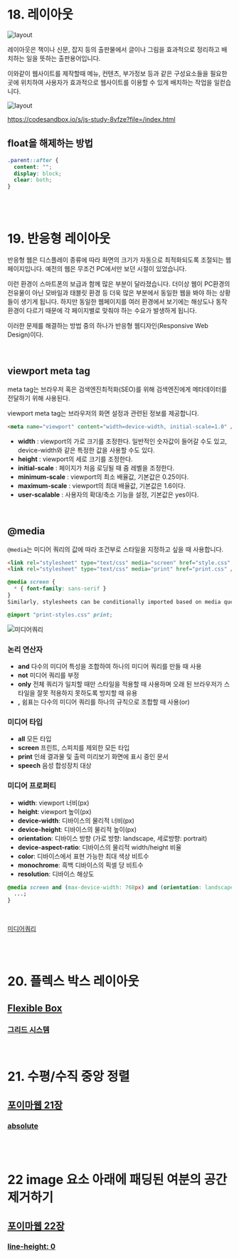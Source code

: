 # 18. 레이아웃

![layout](../images/layout.png)

레이아웃은 책이나 신문, 잡지 등의 출판물에서 글이나 그림을 효과적으로 정리하고 배치하는 일을 뜻하는 출판용어입니다.

이와같이 웹사이트를 제작할때 메뉴, 컨텐츠, 부가정보 등과 같은 구성요소들을 필요한 곳에 위치하여 사용자가 효과적으로 웹사이트를 이용할 수 있게 배치하는 작업을 일컫습니다.

![layout](../images/layout-samples.png)

https://codesandbox.io/s/js-study-8vfze?file=/index.html

## float을 해제하는 방법

```css
.parent::after {
  content: "";
  display: block;
  clear: both;
}
```

<br>
<br>

# 19. 반응형 레이아웃

반응형 웹은 디스플레이 종류에 따라 화면의 크기가 자동으로 최적화되도록 조절되는 웹페이지입니다. 예전의 웹은 무조건 PC에서만 보던 시절이 있었습니다.

이런 환경이 스마트폰의 보급과 함께 많은 부분이 달라졌습니다. 더이상 웹이 PC환경의 전유물이 아닌 모바일과 태블릿 환경 등 더욱 많은 부분에서 동일한 웹을 봐야 하는 상황들이 생기게 됩니다. 하지만 동일한 웹페이지를 여러 환경에서 보기에는 해상도나 동작환경이 다르기 때문에 각 페이지별로 맞춰야 하는 수요가 발생하게 됩니다.

이러한 문제를 해결하는 방법 중의 하나가 반응형 웹디자인(Responsive Web Design)이다.

<br>

## viewport meta tag

meta tag는 브라우저 혹은 검색엔진최적화(SEO)를 위해 검색엔진에게 메타데이터를 전달하기 위해 사용된다.

viewport meta tag는 브라우저의 화면 설정과 관련된 정보를 제공합니다.

```html
<meta name="viewport" content="width=device-width, initial-scale=1.0" />
```

- **width** : viewport의 가로 크기를 조정한다. 일반적인 숫자값이 들어갈 수도 있고, device-width와 같은 특정한 값을 사용할 수도 있다.
- **height** : viewport의 세로 크기를 조정한다.
- **initial-scale** : 페이지가 처음 로딩될 때 줌 레벨을 조정한다.
- **minimum-scale** : viewport의 최소 배율값, 기본값은 0.25이다.
- **maximum-scale** : viewport의 최대 배율값, 기본값은 1.6이다.
- **user-scalable** : 사용자의 확대/축소 기능을 설정, 기본값은 yes이다.

<br>

## @media

`@media`는 미디어 쿼리의 값에 따라 조건부로 스타일을 지정하고 싶을 때 사용합니다.

```html
<link rel="stylesheet" type="text/css" media="screen" href="style.css" />
<link rel="stylesheet" type="text/css" media="print" href="print.css" />
```

```css
@media screen {
  * { font-family: sans-serif }
}
Similarly, stylesheets can be conditionally imported based on media queries:

@import "print-styles.css" print;
```

![미디어쿼리](../images/mediaQueries.png)

### 논리 연산자

- **and** 다수의 미디어 특성을 조합하여 하나의 미디어 쿼리를 만들 때 사용
- **not** 미디어 쿼리를 부정
- **only** 전체 쿼리가 일치할 때만 스타일을 적용할 때 사용하며 오래 된 브라우저가 스타일을 잘못 적용하지 못하도록 방지할 때 유용
- **,** 쉼표는 다수의 미디어 쿼리를 하나의 규칙으로 조합할 때 사용(or)

### 미디어 타입

- **all** 모든 타입
- **screen** 프린트, 스피치를 제외한 모든 타입
- **print** 인쇄 결과물 및 출력 미리보기 화면에 표시 중인 문서
- **speech** 음성 합성장치 대상

### 미디어 프로퍼티

- **width**: viewport 너비(px)
- **height**: viewport 높이(px)
- **device-width**: 디바이스의 물리적 너비(px)
- **device-height**: 디바이스의 물리적 높이(px)
- **orientation**: 디바이스 방향 (가로 방향: landscape, 세로방향: portrait)
- **device-aspect-ratio**: 디바이스의 물리적 width/height 비율
- **color**: 디바이스에서 표현 가능한 최대 색상 비트수
- **monochrome**: 흑백 디바이스의 픽셀 당 비트수
- **resolution**: 디바이스 해상도

```css
@media screen and (max-device-width: 768px) and (orientation: landscape) {
  ...;
}
```

<br>

[미디어쿼리](https://codesandbox.io/s/l944v)

<br>
<br>

# 20. 플렉스 박스 레이아웃

## [Flexible Box](https://heropy.blog/2018/11/24/css-flexible-box/)

### [그리드 시스템](https://codesandbox.io/s/cruhs?file=/src/index.js)

<br>

# 21. 수평/수직 중앙 정렬

## [포이마웹 21장](https://poiemaweb.com/css3-centering)

### [absolute](https://codesandbox.io/s/imiji-14y7z?file=/index.html)

<br>
<br>

# 22 image 요소 아래에 패딩된 여분의 공간 제거하기

## [포이마웹 22장](https://poiemaweb.com/css3-removing-white-space-image-element)

### [line-height: 0](https://codesandbox.io/s/imiji-14y7z?file=/index.html)
